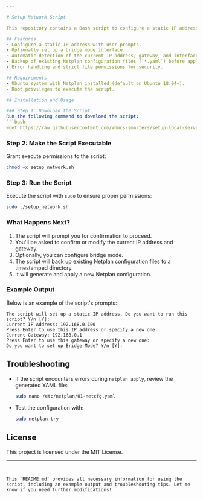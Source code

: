 ```yaml
---

# Setup Network Script

This repository contains a Bash script to configure a static IP address or set up a bridge mode on Ubuntu systems using Netplan. The script ensures proper YAML configuration, handles backups of existing `.yaml` files, and provides a user-friendly interactive setup process.

## Features
- Configure a static IP address with user prompts.
- Optionally set up a bridge mode interface.
- Automatic detection of the current IP address, gateway, and interface.
- Backup of existing Netplan configuration files (`*.yaml`) before applying new settings.
- Error handling and strict file permissions for security.

## Requirements
- Ubuntu system with Netplan installed (default on Ubuntu 18.04+).
- Root privileges to execute the script.

## Installation and Usage

### Step 1: Download the Script
Run the following command to download the script:
```bash
wget https://raw.githubusercontent.com/whmcs-smarters/setup-local-server/refs/heads/main/setup_network.sh
```

### Step 2: Make the Script Executable
Grant execute permissions to the script:
```bash
chmod +x setup_network.sh
```

### Step 3: Run the Script
Execute the script with `sudo` to ensure proper permissions:
```bash
sudo ./setup_network.sh
```

### What Happens Next?
1. The script will prompt you for confirmation to proceed.
2. You'll be asked to confirm or modify the current IP address and gateway.
3. Optionally, you can configure bridge mode.
4. The script will back up existing Netplan configuration files to a timestamped directory.
5. It will generate and apply a new Netplan configuration.

### Example Output
Below is an example of the script's prompts:
```
The script will set up a static IP address. Do you want to run this script? Y/n [Y]:
Current IP Address: 192.168.0.100
Press Enter to use this IP address or specify a new one:
Current Gateway: 192.168.0.1
Press Enter to use this gateway or specify a new one:
Do you want to set up Bridge Mode? Y/n [Y]:
```

## Troubleshooting
- If the script encounters errors during `netplan apply`, review the generated YAML file:
  ```bash
  sudo nano /etc/netplan/01-netcfg.yaml
  ```
- Test the configuration with:
  ```bash
  sudo netplan try
  ```

## License
This project is licensed under the MIT License.

---
```


This `README.md` provides all necessary information for using the script, including an example output and troubleshooting tips. Let me know if you need further modifications!
